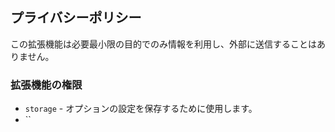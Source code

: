 ## プライバシーポリシー

この拡張機能は必要最小限の目的でのみ情報を利用し、外部に送信することはありません。

### 拡張機能の権限

- `storage` - オプションの設定を保存するために使用します。
- ``
